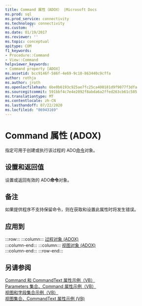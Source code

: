 ```yaml
---
title: Command 属性（ADOX） |Microsoft Docs
ms.prod: sql
ms.prod_service: connectivity
ms.technology: connectivity
ms.custom: ''
ms.date: 01/19/2017
ms.reviewer: ''
ms.topic: conceptual
apitype: COM
f1_keywords:
- Procedure::Command
- View::Command
helpviewer_keywords:
- Command property [ADOX]
ms.assetid: bcc9146f-586f-4e69-9c10-863440c9cffa
author: rothja
ms.author: jroth
ms.openlocfilehash: 6be0b6193c925ae7fc25ca400181d9f9077f3dfa
ms.sourcegitcommit: 591bbf4c7e4e2092f8abda6a2ffed263cb61c585
ms.translationtype: MT
ms.contentlocale: zh-CN
ms.lasthandoff: 07/22/2020
ms.locfileid: "86943169"
---
```

# <a name="command-property-adox"></a>Command 属性 (ADOX)
指定可用于创建或执行该过程的 ADO[命令](../../../ado/reference/ado-api/command-object-ado.md)对象。  
  
## <a name="settings-and-return-values"></a>设置和返回值  
 设置或返回有效的 ADO**命令**对象。  
  
## <a name="remarks"></a>备注  
 如果提供程序不支持保留命令，则在获取和设置此属性时将发生错误。  
  
## <a name="applies-to"></a>应用到  

:::row:::
    :::column:::
        [过程对象 (ADOX)](../../../ado/reference/adox-api/procedure-object-adox.md)  
    :::column-end:::
    :::column:::
        [视图对象 (ADOX)](../../../ado/reference/adox-api/view-object-adox.md)  
    :::column-end:::
:::row-end:::

## <a name="see-also"></a>另请参阅  
 [Command 和 CommandText 属性示例（VB）](../../../ado/reference/adox-api/command-and-commandtext-properties-example-vb.md)   
 [Parameters 集合、Command 属性示例（VB）](../../../ado/reference/adox-api/parameters-collection-command-property-example-vb.md)   
 [视图和字段集合示例（VB）](../../../ado/reference/adox-api/views-and-fields-collections-example-vb.md)   
 [视图集合、CommandText 属性示例 (VB)](../../../ado/reference/adox-api/views-collection-commandtext-property-example-vb.md)
